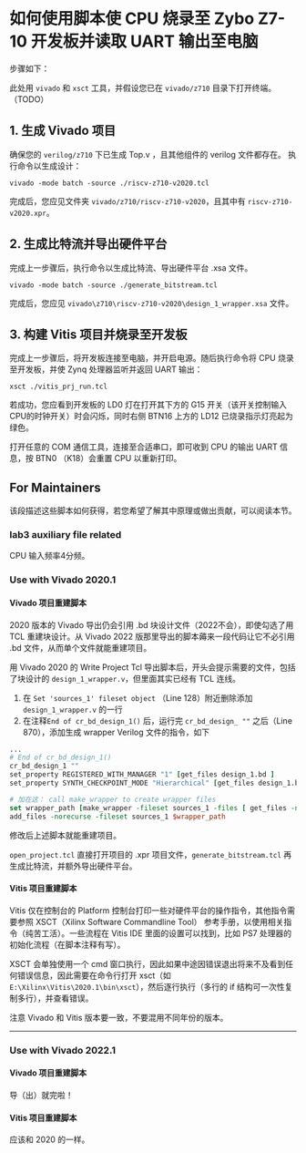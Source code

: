 
# 如何使用脚本使 CPU 烧录至 Zybo Z7-10 开发板并读取 UART 输出至电脑


步骤如下：

此处用 `vivado` 和 `xsct` 工具，并假设您已在 `vivado/z710` 目录下打开终端。（TODO）

## 1. 生成 Vivado 项目

确保您的 `verilog/z710` 下已生成 Top.v ，且其他组件的 verilog 文件都存在。
执行命令以生成设计：

```pwsh
vivado -mode batch -source ./riscv-z710-v2020.tcl
```

完成后，您应见文件夹 `vivado/z710/riscv-z710-v2020`，且其中有 `riscv-z710-v2020.xpr`。



## 2. 生成比特流并导出硬件平台

完成上一步骤后，执行命令以生成比特流、导出硬件平台 .xsa 文件。

```pwsh
vivado -mode batch -source ./generate_bitstream.tcl
```

完成后，您应见 `vivado\z710\riscv-z710-v2020\design_1_wrapper.xsa` 文件。


## 3. 构建 Vitis 项目并烧录至开发板

完成上一步骤后，将开发板连接至电脑，并开启电源。随后执行命令将 CPU 烧录至开发板，并使 Zynq 处理器监听并返回 UART 输出：

```pwsh
xsct ./vitis_prj_run.tcl
```

若成功，您应看到开发板的 LD0 灯在打开其下方的 G15 开关（该开关控制输入CPU的时钟开关）时会闪烁，同时右侧 BTN16 上方的 LD12 已烧录指示灯亮起为绿色。

打开任意的 COM 通信工具，连接至合适串口，即可收到 CPU 的输出 UART 信息，按 BTN0 （K18）会重置 CPU 以重新打印。



## For Maintainers

该段描述这些脚本如何获得，若您希望了解其中原理或做出贡献，可以阅读本节。

### lab3 auxiliary file related

CPU 输入频率4分频。

### Use with Vivado 2020.1

#### Vivado 项目重建脚本

2020 版本的 Vivado 导出仍会引用 .bd 块设计文件（2022不会），即使勾选了用 TCL 重建块设计。从 Vivado 2022 版那里导出的脚本薅来一段代码让它不必引用 .bd 文件，从而单个文件就能重建项目。

用 Vivado 2020 的 Write Project Tcl 导出脚本后，开头会提示需要的文件，包括了块设计的 `design_1_wrapper.v`，但里面其实已经有 TCL 连线。

1. 在 `Set 'sources_1' fileset object` （Line 128）附近删除添加 `design_1_wrapper.v` 的一行
2. 在注释`End of cr_bd_design_1()` 后，运行完 `cr_bd_design_ ""` 之后（Line 870），添加生成 wrapper Verilog 文件的指令，如下
```tcl
...
# End of cr_bd_design_1()
cr_bd_design_1 ""
set_property REGISTERED_WITH_MANAGER "1" [get_files design_1.bd ] 
set_property SYNTH_CHECKPOINT_MODE "Hierarchical" [get_files design_1.bd ] 

# 加在这： call make_wrapper to create wrapper files
set wrapper_path [make_wrapper -fileset sources_1 -files [ get_files -norecurse design_1.bd] -top]
add_files -norecurse -fileset sources_1 $wrapper_path
```

修改后上述脚本就能重建项目。

`open_project.tcl` 直接打开项目的 .xpr 项目文件，`generate_bitstream.tcl` 再生成比特流，并额外导出硬件平台。

#### Vitis 项目重建脚本

Vitis 仅在控制台的 Platform 控制台打印一些对硬件平台的操作指令，其他指令需要参照 XSCT（Xilinx Software Commandline Tool） 参考手册，以使用相关指令（纯苦工活）。一些流程在 Vitis IDE 里面的设置可以找到，比如 PS7 处理器的初始化流程（在脚本注释有写）。

XSCT 会单独使用一个 cmd 窗口执行，因此如果中途因错误退出将来不及看到任何错误信息，因此需要在命令行打开 xsct（如 `E:\Xilinx\Vitis\2020.1\bin\xsct`），然后逐行执行（多行的 if 结构可一次性复制多行），并查看错误。

注意 Vivado 和 Vitis 版本要一致，不要混用不同年份的版本。

***

### Use with Vivado 2022.1

#### Vivado 项目重建脚本

导（出）就完啦！

#### Vitis 项目重建脚本

应该和 2020 的一样。